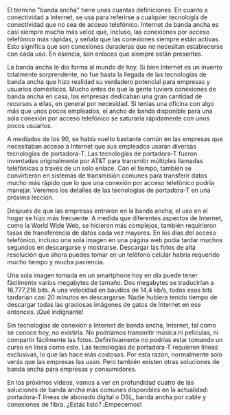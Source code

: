 El término "banda ancha" tiene unas cuantas definiciones. En cuanto a conectividad a Internet, se usa para referirse a cualquier tecnología de conectividad que no sea de acceso telefónico. Internet de banda ancha es casi siempre mucho más veloz que, incluso, las conexiones por acceso telefónico más rápidas, y señala que las conexiones siempre están activas. Esto significa que son conexiones duraderas que no necesitan establecerse con cada uso. En esencia, son enlaces que siempre están presentes.

La banda ancha le dio forma al mundo de hoy. Si bien Internet es un invento totalmente sorprendente, no fue hasta la llegada de las tecnologías de banda ancha que hizo realidad su verdadero potencial para empresas y usuarios domésticos. Mucho antes de que la gente tuviera conexiones de banda ancha en casa, las empresas dedicaban una gran cantidad de recursos a ellas, en general por necesidad. Si tenías una oficina con algo más que unos pocos empleados, el ancho de banda disponible para una sola conexión por acceso telefónico se saturaría rápidamente con unos pocos usuarios.

A mediados de los 90, se había vuelto bastante común en las empresas que necesitaban acceso a Internet que sus empleados usaran diversas tecnologías de portadora-T. Las tecnologías de portadora-T fueron inventadas originalmente por AT&T para transmitir múltiples llamadas telefónicas a través de un solo enlace. Con el tiempo, también se convirtieron en sistemas de transmisión comunes para transferir datos mucho más rápido que lo que una conexión por acceso telefónico podría manejar. Veremos los detalles de las tecnologías de portadora-T en una próxima lección.

Después de que las empresas entraron en la banda ancha, el uso en el hogar se hizo más frecuente. A medida que diferentes aspectos de Internet, como la World Wide Web, se hicieron más complejos, también requirieron tasas de transferencia de datos cada vez mayores. En los días del acceso telefónico, incluso una sola imagen en una página web podía tardar muchos segundos en descargarse y mostrarse. Descargar las fotos de alta resolución que ahora puedes tomar en un teléfono celular habría requerido mucho tiempo y mucha paciencia.

Una sola imagen tomada en un smartphone hoy en día puede tener fácilmente varios megabytes de tamaño. Dos megabytes se traducirían a 16,777,216 bits. A una velocidad en baudios de 14,4 kb/s, todos esos bits tardarían casi 20 minutos en descargarse. Nadie hubiera tenido tiempo de descargar todas las graciosas imágenes de gatos de Internet en ese entonces. ¡Qué indignante!

Sin tecnologías de conexión a Internet de banda ancha, Internet, tal como se conoce hoy, no existiría. No podríamos transmitir música ni películas, ni compartir fácilmente las fotos. Definitivamente no podrías estar tomando un curso en línea como este. Las tecnologías de portadora-T requieren líneas exclusivas, lo que las hace más costosas. Por esta razón, normalmente solo verás que las empresas las usan. Pero también existen otras soluciones de banda ancha para empresas y consumidores.

En los próximos videos, vamos a ver en profundidad cuatro de las soluciones de banda ancha más comunes disponibles en la actualidad: portadora-T líneas de abonado digital o DSL, banda ancha por cable y conexiones de fibra. ¿Estás listo? ¡Empecemos!
